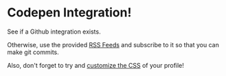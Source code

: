 # Codepen Integration!
See if a Github integration exists.

Otherwise, use the provided [RSS Feeds](https://codepen.io/toarch/public/feed) and subscribe to it so that you can make git commits.

Also, don't forget to try and [customize the CSS](https://codepen.io/toarch/settings/customize) of your profile!
